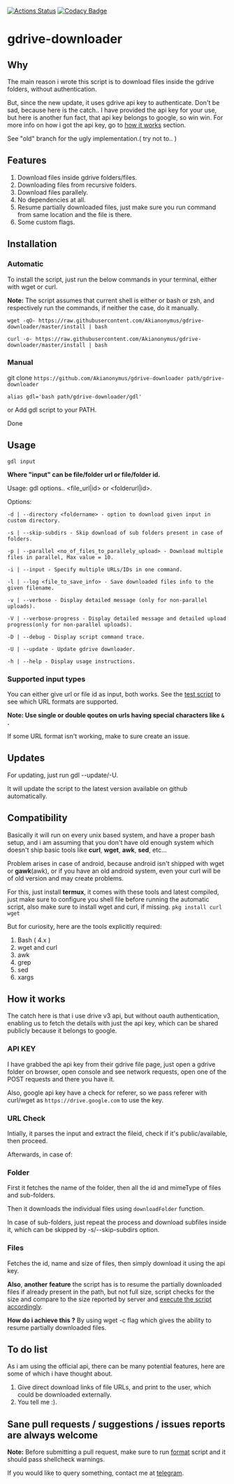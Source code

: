 [![Actions Status](https://github.com/Akianonymus/gdrive-downloader/workflows/Checks/badge.svg)](https://github.com/akianonymus/Checks/actions)
[![Codacy Badge](https://api.codacy.com/project/badge/Grade/f524510e62654ab5bcd2ec460e9efcf9)](https://www.codacy.com/manual/Akianonymus/gdrive-downloader?utm_source=github.com&amp;utm_medium=referral&amp;utm_content=Akianonymus/gdrive-downloader&amp;utm_campaign=Badge_Grade)

# gdrive-downloader

## Why

The main reason i wrote this script is to download files inside the gdrive folders, without authentication.

But, since the new update, it uses gdrive api key to authenticate. Don't be sad, because here is the catch..
I have provided the api key for your use, but here is another fun fact, that api key belongs to google, so win win.
For more info on how i got the api key, go to [how it works](https://github.com/Akianonymus/gdrive-downloader#how-it-works) section.

See "old" branch for the ugly implementation.( try not to.. )

## Features

1.  Download files inside gdrive folders/files.
2.  Downloading files from recursive folders.
3.  Download files parallely.
4.  No dependencies at all.
5.  Resume partially downloaded files, just make sure you run command from same location and the file is there.
6.  Some custom flags.

## Installation

### Automatic

To install the script, just run the below commands in your terminal, either with wget or curl.

**Note:** The script assumes that current shell is either or bash or zsh, and respectively run the commands, if neither the case, do it manually.

`wget -qO- https://raw.githubusercontent.com/Akianonymus/gdrive-downloader/master/install | bash`

`curl -o- https://raw.githubusercontent.com/Akianonymus/gdrive-downloader/master/install | bash`

### Manual

git clone `https://github.com/Akianonymus/gdrive-downloader path/gdrive-downloader`

`alias gdl='bash path/gdrive-downloader/gdl'`

or Add gdl script to your PATH.

Done

## Usage

`gdl input`

 **Where "input" can be file/folder url or file/folder id.**

Usage: gdl options.. <file_url|id> or <folderurl|id>.

Options:

    -d | --directory <foldername> - option to download given input in custom directory.
  
    -s | --skip-subdirs - Skip download of sub folders present in case of folders.
  
    -p | --parallel <no_of_files_to_parallely_upload> - Download multiple files in parallel, Max value = 10.
  
    -i | --input - Specify multiple URLs/IDs in one command.
  
    -l | --log <file_to_save_info> - Save downloaded files info to the given filename.
  
    -v | --verbose - Display detailed message (only for non-parallel uploads).
  
    -V | --verbose-progress - Display detailed message and detailed upload progress(only for non-parallel uploads).

    -D | --debug - Display script command trace.
  
    -U | --update - Update gdrive downloader.

    -h | --help - Display usage instructions.
  
### Supported input types

You can either give url or file id as input, both works.
See the [test script](https://github.com/Akianonymus/gdrive-downloader/test) to see which URL formats are supported.

 **Note: Use single or double qoutes on urls having special characters like `&` .**

If some URL format isn't working, make to sure create an issue.

## Updates

For updating, just run gdl --update/-U.

It will update the script to the latest version available on github automatically.

## Compatibility

Basically it will run on every unix based system, and have a proper bash setup, and i am assuming that you don't have old enough system which doesn't ship basic tools like **curl**, **wget**, **awk**, **sed**, etc...

Problem arises in case of android, because android isn't shipped with wget or **gawk**(awk), or if you have an old android system, even your curl will be of old version and may create problems.

For this, just install **termux**, it comes with these tools and latest compiled, just make sure to configure you shell file before running the automatic script, also make sure to install wget and curl, if missing.
`pkg install curl wget`

But for curiosity, here are the tools explicitly required:

1.  Bash ( 4.x )
2.  wget and curl
3.  awk
4.  grep
5.  sed
6.  xargs

## How it works

The catch here is that i use drive v3 api, but without oauth authentication, enabling us to fetch the details with just the api key, which can be shared publicly because it belongs to google.

### API KEY

I have grabbed the api key from their gdrive file page, just open a gdrive folder on browser, open console and see network requests, open one of the POST requests and there you have it.

Also, google api key have a check for referer, so we pass referer with curl/wget as `https://drive.google.com` to use the key.

### URL Check

Intially, it parses the input and extract the fileid, check if it's public/available, then proceed.

Afterwards, in case of:

### Folder

First it fetches the name of the folder, then all the id and mimeType of files and sub-folders.

Then it downloads the individual files using `downloadFolder` function.

In case of sub-folders, just repeat the process and download subfiles inside it, which can be skipped by -s/--skip-subdirs option.

### Files

Fetches the id, name and size of files, then simply download it using the api key.

  **Also**, **another** **feature** the script has is to resume the partially downloaded files if already present in the path, but not full size, script checks for the size and compare to the size reported by server and [execute the script accordingly](https://github.com/Akianonymus/gdrive-downloader/blob/master/gdl#L176).

  **How do i achieve this ?**
   By using wget -c flag which gives the ability to resume partially downloaded files.

## To do list

As i am using the official api, there can be many potential features, here are some of which i have thought about.

1.  Give direct download links of file URLs, and print to the user, which could be downloaded externally.
2.  You tell me :).

## Sane pull requests / suggestions / issues reports are always welcome

**Note:** Before submitting a pull request, make sure to run [format](https://github.com/Akianonymus/gdrive-downloader/blob/master/format) script and it should pass shellcheck warnings.

If you would like to query something, contact me at [telegram](https://t.me/Akianonymus).
